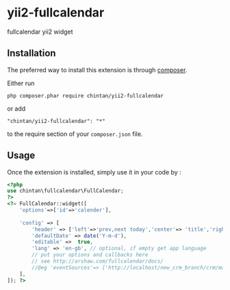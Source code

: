 # yii2-fullcalendar
fullcalendar yii2 widget

Installation
------------

The preferred way to install this extension is through [composer](http://getcomposer.org/download/).

Either run

```
php composer.phar require chintan/yii2-fullcalendar
```

or add

```
"chintan/yii2-fullcalendar": "*"
```

to the require section of your `composer.json` file.


Usage
-----

Once the extension is installed, simply use it in your code by  :

```php 
<?php
use chintan\fullcalendar\FullCalendar;
?>
<?= FullCalendar::widget([
	'options'=>['id'=>'calender'],
	
    'config' => [
	    'header' => ['left'=>'prev,next today','center'=> 'title','right'=> 'month,agendaWeek,agendaDay'],
	    'defaultDate' => date('Y-m-d'),
	    'editable' =>  true,
        'lang' => 'en-gb', // optional, if empty get app language
        // put your options and callbacks here
        // see http://arshaw.com/fullcalendar/docs/
        //@eg 'eventSources'=> ['http://localhost/new_crm_branch/crm/marketing/feed'],
	], 
]); ?>
```
